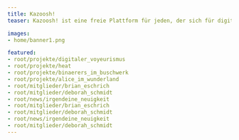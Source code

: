 ```yaml
---
title: Kazoosh!
teaser: Kazoosh! ist eine freie Plattform für jeden, der sich für digitales und elektronisches Basteln interessiert.

images:
- home/banner1.png

featured:
- root/projekte/digitaler_voyeurismus
- root/projekte/heat
- root/projekte/binaerers_im_buschwerk
- root/projekte/alice_im_wunderland
- root/mitglieder/brian_eschrich
- root/mitglieder/deborah_schmidt
- root/news/irgendeine_neuigkeit
- root/mitglieder/brian_eschrich
- root/mitglieder/deborah_schmidt
- root/news/irgendeine_neuigkeit
- root/mitglieder/deborah_schmidt
---
```



